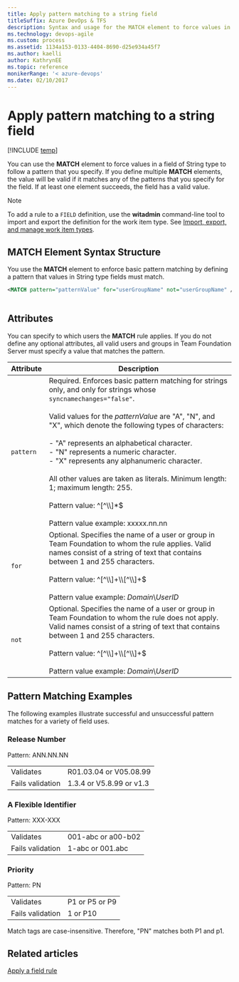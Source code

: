 ```yaml
---
title: Apply pattern matching to a string field 
titleSuffix: Azure DevOps & TFS
description: Syntax and usage for the MATCH element to force values in a field of String type to follow specified pattern - Team Foundation Server  
ms.technology: devops-agile
ms.custom: process
ms.assetid: 1134a153-0133-4404-8690-d25e934a45f7
ms.author: kaelli
author: KathrynEE
ms.topic: reference
monikerRange: '< azure-devops'
ms.date: 02/10/2017
---
```


# Apply pattern matching to a string field

[!INCLUDE [temp](../../includes/customization-phase-0-and-1-plus-version-header.md)] 

You can use the **MATCH** element to force values in a field of String type to follow a pattern that you specify. If you define multiple **MATCH** elements, the value will be valid if it matches any of the patterns that you specify for the field. If at least one element succeeds, the field has a valid value.  
  
> [!NOTE]
> To add a rule to a `FIELD` definition, use the **witadmin** command-line tool to import and export the definition for the work item type. See [Import, export, and manage work item types](../witadmin/witadmin-import-export-manage-wits.md).  
  
## MATCH Element Syntax Structure  
 You use the **MATCH** element to enforce basic pattern matching by defining a pattern that values in String type fields must match.  
  
```xml
<MATCH pattern="patternValue" for="userGroupName" not="userGroupName" />  
  
```  
  
## Attributes  
 You can specify to which users the **MATCH** rule applies. If you do not define any optional attributes, all valid users and groups in Team Foundation Server must specify a value that matches the pattern.  
  
|Attribute|Description|  
|---------------|-----------------|  
|`pattern`|Required. Enforces basic pattern matching for strings only, and only for strings whose `syncnamechanges="false"`.<br /><br /> Valid values for the *patternValue* are "A", "N", and "X", which denote the following types of characters:<br /><br /> -   "A" represents an alphabetical character.<br />-   "N" represents a numeric character.<br />-   "X" represents any alphanumeric character.<br /><br /> All other values are taken as literals. Minimum length: 1; maximum length: 255.<br /><br /> Pattern value: ^[^\\\\]*$<br /><br /> Pattern value example: xxxxx.nn.nn|  
|`for`|Optional. Specifies the name of a user or group in Team Foundation to whom the rule applies. Valid names consist of a string of text that contains between 1 and 255 characters.<br /><br /> Pattern value: ^[^\\\\]+\\\\[^\\\\]+$<br /><br /> Pattern value example: *Domain*\\*UserID*|  
|`not`|Optional. Specifies the name of a user or group in Team Foundation to whom the rule does not apply. Valid names consist of a string of text that contains between 1 and 255 characters.<br /><br /> Pattern value: ^[^\\\\]+\\\\[^\\\\]+$<br /><br /> Pattern value example:  *Domain*\\*UserID*|  
  
 
  
## Pattern Matching Examples  
 The following examples illustrate successful and unsuccessful pattern matches for a variety of field uses.  
  
### Release Number  
 Pattern: ANN.NN.NN  
  
|||  
|-|-|  
|Validates|R01.03.04 or V05.08.99|  
|Fails validation|1.3.4 or V5.8.99 or v1.3|  
  
### A Flexible Identifier  
 Pattern: XXX-XXX  
  
|||  
|-|-|  
|Validates|001-abc or a00-b02|  
|Fails validation|1-abc or 001.abc|  
  
### Priority  
 Pattern: PN  
  
|||  
|-|-|  
|Validates|P1 or P5 or P9|  
|Fails validation|1 or P10|  
  
 Match tags are case-insensitive. Therefore, "PN" matches both P1 and p1.  
  
 
  
## Related articles 
 [Apply a field rule](apply-rule-work-item-field.md)